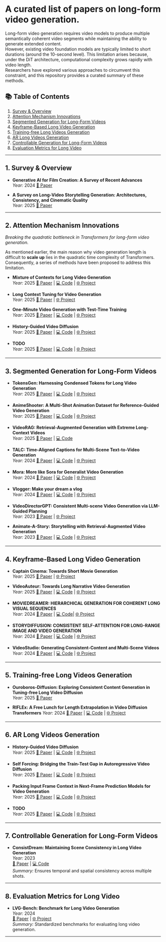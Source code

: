 # A curated list of papers on **long-form video generation**.

Long-form video generation requires video models to produce multiple semantically coherent video segments while maintaining the ability to generate extended content.   
However, existing video foundation models are typically limited to short durations (around the 10-second level). This limitation arises because, under the DiT architecture, computational complexity grows rapidly with video length.   
Researchers have explored various approaches to circumvent this constraint, and this repository provides a curated summary of these methods.

## 📚 Table of Contents
1. [Survey & Overview](#1-survey--overview)
2. [Attention Mechanism Innovations](#2-attention-mechanism-innovations)
3. [Segmented Generation for Long-Form Videos](#3-segmented-generation-for-long-form-videos)
4. [Keyframe-Based Long Video Generation](#4-keyframe-based-long-video-generation)
5. [Training-free Long Videos Generation](#5-training-free-Long-Videos-Generation)
6. [AR Long Videos Generation](#6-ar-Long-Videos-Generation)
7. [Controllable Generation for Long-Form Videos](#7-controllable-generation-for-long-form-videos)
8. [Evaluation Metrics for Long Video](#8-evaluation-metrics-for-long-video)

---

## 1. Survey & Overview
- **Generative AI for Film Creation: A Survey of Recent Advances**  
  *Year:* 2024  [📄 Paper](https://arxiv.org/abs/2504.08296)
  
- **A Survey on Long-Video Storytelling Generation: Architectures, Consistency, and Cinematic Quality**  
  *Year:* 2025  [📄 Paper](https://arxiv.org/pdf/2507.07202)
  
---

## 2. Attention Mechanism Innovations
*Breaking the quadratic bottleneck in Transformers for long-form video generation.*

As mentioned earlier, the main reason why video generation length is difficult to **scale up** lies in the quadratic time complexity of Transformers. Consequently, a series of methods have been proposed to address this limitation.

- **Mixture of Contexts for Long Video Generation**  
  *Year:* 2025  [📄 Paper](https://arxiv.org/abs/2508.21058) | [💻 Code]()  | [🌐 Project](https://primecai.github.io/moc/)
  
- **Long Context Tuning for Video Generation**  
  *Year:* 2025  [📄 Paper](https://arxiv.org/abs/2503.10589) | [🌐 Project](https://guoyww.github.io/projects/long-context-video/)

- **One-Minute Video Generation with Test-Time Training**  
  *Year:* 2025  [📄 Paper](https://arxiv.org/abs/2504.05298) | [💻 Code](https://github.com/test-time-training/ttt-video-dit)  | [🌐 Project](https://test-time-training.github.io/video-dit/)

- **History-Guided Video Diffusion**  
  *Year:* 2025  [📄 Paper](https://arxiv.org/abs/2502.06764) | [💻 Code](https://github.com/kwsong0113/diffusion-forcing-transformer)  | [🌐 Project](https://www.boyuan.space/history-guidance/)

- **TODO**  
  *Year:* 2025  [📄 Paper]() | [💻 Code]()  | [🌐 Project]()
  
---

## 3. Segmented Generation for Long-Form Videos

- **TokensGen: Harnessing Condensed Tokens for Long Video Generation**  
  *Year:* 2025  [📄 Paper](https://arxiv.org/abs/2507.15728) | [💻 Code](https://github.com/Vicky0522/TokensGen) | [🌐 Project](https://vicky0522.github.io/tokensgen-webpage/)

- **AnimeShooter: A Multi-Shot Animation Dataset for Reference-Guided Video Generation**  
  *Year:* 2025  [📄 Paper](https://arxiv.org/abs/2506.03126) | [💻 Code](https://github.com/qiulu66/Anime-Shooter?tab=readme-ov-file)  | [🌐 Project](https://qiulu66.github.io/animeshooter/)

- **VideoRAG: Retrieval-Augmented Generation with Extreme Long-Context Videos**  
  *Year:* 2025  [📄 Paper](https://arxiv.org/abs/2502.01549) | [💻 Code](https://github.com/HKUDS/Vimo)
  
- **TALC: Time-Aligned Captions for Multi-Scene Text-to-Video Generation**  
  *Year:* 2024  [📄 Paper](https://arxiv.org/abs/2405.04682) | [💻 Code](https://github.com/Hritikbansal/talc)  | [🌐 Project](https://talc-mst2v.github.io/)

- **Mora: More like Sora for Generalist Video Generation**  
  *Year:* 2024  [📄 Paper](https://arxiv.org/abs/2403.13248) | [💻 Code](https://github.com/lichao-sun/Mora)  | [🌐 Project](https://llizhaoxu.github.io/moraframework/)
  
- **Vlogger: Make your dream a vlog**  
  *Year:* 2024  [📄 Paper](https://arxiv.org/abs/2401.09414) | [💻 Code](https://github.com/Vchitect/Vlogger)  | [🌐 Project](https://zhuangshaobin.github.io/Vlogger.github.io/)
  
- **VideoDirectorGPT: Consistent Multi-scene Video Generation via LLM-Guided Planning**  
  *Year:* 2023  [📄 Paper](https://arxiv.org/abs/2309.15091) | [🌐 Project](https://videodirectorgpt.github.io/)  

- **Animate-A-Story: Storytelling with Retrieval-Augmented Video Generation**  
  *Year:* 2023  [📄 Paper](https://arxiv.org/abs/2307.06940) | [💻 Code](https://github.com/AILab-CVC/Animate-A-Story)  | [🌐 Project](https://ailab-cvc.github.io/Animate-A-Story/)



---

## 4. Keyframe-Based Long Video Generation

- **Captain Cinema: Towards Short Movie Generation**  
  *Year:* 2025  [📄 Paper](https://arxiv.org/abs/2507.18634) | [🌐 Project](https://thecinema.ai/)

- **VideoAuteur: Towards Long Narrative Video Generation**  
  *Year:* 2025  [📄 Paper](https://arxiv.org/abs/2501.06173) | [💻 Code](https://github.com/lambert-x/VideoAuteur)  | [🌐 Project](https://videoauteur.github.io/)

- **MOVIEDREAMER: HIERARCHICAL GENERATION FOR COHERENT LONG VISUAL SEQUENCES**  
  *Year:* 2024  [📄 Paper](https://arxiv.org/abs/2407.16655) | [💻 Code](https://github.com/aim-uofa/MovieDreamer)| [🌐 Project](https://aim-uofa.github.io/MovieDreamer/)
   
- **STORYDIFFUSION: CONSISTENT SELF-ATTENTION FOR LONG-RANGE IMAGE AND VIDEO GENERATION**  
  *Year:* 2024  [📄 Paper](https://arxiv.org/abs/2405.01434) | [💻 Code](https://github.com/HVision-NKU/StoryDiffusion)  | [🌐 Project](https://storydiffusion.github.io/)

- **VideoStudio: Generating Consistent-Content and Multi-Scene Videos**  
  *Year:* 2024  [📄 Paper](https://arxiv.org/abs/2401.01256) | [💻 Code](https://github.com/FuchenUSTC/VideoStudio)  | [🌐 Project](https://vidstudio.github.io/)

---

## 5. Training-free Long Videos Generation

- **Ouroboros-Diffusion: Exploring Consistent Content Generation in Tuning-free Long Video Diffusion**  
  *Year:* 2025  [📄 Paper](https://arxiv.org/abs/2501.09019)

- **RIFLEx: A Free Lunch for Length Extrapolation in Video Diffusion Transformers**
  *Year:* 2024  [📄 Paper](https://arxiv.org/abs/2502.15894) | [💻 Code](https://github.com/thu-ml/RIFLEx)  | [🌐 Project](https://riflex-video.github.io/)

---

## 6. AR Long Videos Generation

- **History-Guided Video Diffusion**  
  *Year:* 2025  [📄 Paper](https://arxiv.org/abs/2502.06764) | [💻 Code](https://github.com/kwsong0113/diffusion-forcing-transformer)  | [🌐 Project](https://www.boyuan.space/history-guidance/)

- **Self Forcing: Bridging the Train-Test Gap in Autoregressive Video Diffusion**  
  *Year:* 2025  [📄 Paper](https://arxiv.org/abs/2506.08009) | [💻 Code](https://github.com/guandeh17/Self-Forcing)  | [🌐 Project](https://self-forcing.github.io/)

- **Packing Input Frame Context in Next-Frame Prediction Models for Video Generation**  
  *Year:* 2025  [📄 Paper](https://arxiv.org/abs/2504.12626) | [💻 Code](https://github.com/lllyasviel/FramePack)  | [🌐 Project](https://lllyasviel.github.io/frame_pack_gitpage/)

- **TODO**  
  *Year:* 2025  [📄 Paper]() | [💻 Code]()  | [🌐 Project]()
  
---

## 7. Controllable Generation for Long-Form Videos

- **ConsistDream: Maintaining Scene Consistency in Long Video Generation**  
  *Year:* 2023  
  [📄 Paper](link) | [💻 Code](link)  
  *Summary:* Ensures temporal and spatial consistency across multiple shots.

---

## 8. Evaluation Metrics for Long Video
- **LVG-Bench: Benchmark for Long Video Generation**  
  *Year:* 2024  
  [📄 Paper](link) | [🌐 Project](link)  
  *Summary:* Standardized benchmarks for evaluating long video generation.

---
